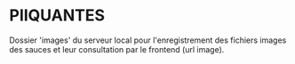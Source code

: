 # PIIQUANTES
Dossier 'images' du serveur local pour l'enregistrement des fichiers images des sauces et leur consultation par le frontend (url image).
